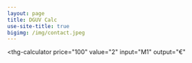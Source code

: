 ```yaml
---
layout: page
title: DGUV Calc
use-site-title: true
bigimg: /img/contact.jpeg
---
```


<thg-calculator
  price="100"
  value="2"
  input="M1"
  output="€"
>
</thg-calculator>
<script
  type="module"
  src="https://static.mmmint.ai/components/thg-calculator.umd.js">
</script>